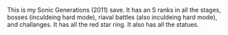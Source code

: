 This is my Sonic Generations (2011) save. It has an S ranks in all the stages, bosses (inculdeing hard mode), riaval battles (also inculdeing hard mode), and challanges. It has all the red star ring. It also has all the statues. 
